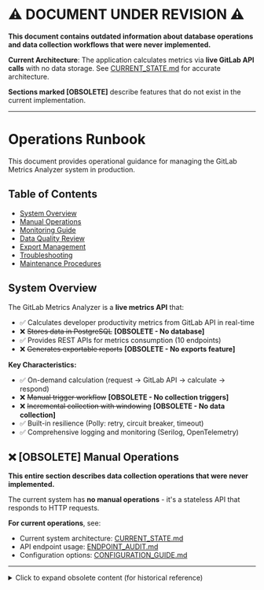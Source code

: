 # ⚠️ DOCUMENT UNDER REVISION ⚠️

**This document contains outdated information about database operations and data collection workflows that were never implemented.**

**Current Architecture**: The application calculates metrics via **live GitLab API calls** with no data storage. See [CURRENT_STATE.md](CURRENT_STATE.md) for accurate architecture.

**Sections marked [OBSOLETE]** describe features that do not exist in the current implementation.

---

# Operations Runbook

This document provides operational guidance for managing the GitLab Metrics Analyzer system in production.

## Table of Contents
- [System Overview](#system-overview)
- [Manual Operations](#manual-operations)
- [Monitoring Guide](#monitoring-guide)
- [Data Quality Review](#data-quality-review)
- [Export Management](#export-management)
- [Troubleshooting](#troubleshooting)
- [Maintenance Procedures](#maintenance-procedures)

## System Overview

The GitLab Metrics Analyzer is a **live metrics API** that:
- ✅ Calculates developer productivity metrics from GitLab API in real-time
- ❌ ~~Stores data in PostgreSQL~~ **[OBSOLETE - No database]**
- ✅ Provides REST APIs for metrics consumption (10 endpoints)
- ❌ ~~Generates exportable reports~~ **[OBSOLETE - No exports feature]**

**Key Characteristics:**
- ✅ On-demand calculation (request → GitLab API → calculate → respond)
- ❌ ~~Manual trigger workflow~~ **[OBSOLETE - No collection triggers]**
- ❌ ~~Incremental collection with windowing~~ **[OBSOLETE - No data collection]**
- ✅ Built-in resilience (Polly: retry, circuit breaker, timeout)
- ✅ Comprehensive logging and monitoring (Serilog, OpenTelemetry)

## ❌ [OBSOLETE] Manual Operations

**This entire section describes data collection operations that were never implemented.**

The current system has **no manual operations** - it's a stateless API that responds to HTTP requests.

**For current operations**, see:
- Current system architecture: [CURRENT_STATE.md](CURRENT_STATE.md)
- API endpoint usage: [ENDPOINT_AUDIT.md](ENDPOINT_AUDIT.md)
- Configuration options: [CONFIGURATION_GUIDE.md](CONFIGURATION_GUIDE.md)

---

<details>
<summary>Click to expand obsolete content (for historical reference)</summary>

### Daily Operations

#### 1. Trigger Incremental Collection
Run this daily to collect new/updated data:

```bash
# Start incremental collection
curl -X POST "http://localhost:5000/gitlab-metrics/collect/incremental" \
  -H "Content-Type: application/json" \
  -d '{
    "triggerSource": "daily-ops",
    "runType": "incremental"
  }'
```

Expected response:
```json
{
  "runId": "550e8400-e29b-41d4-a716-446655440000",
  "status": "Running",
  "runType": "incremental",
  "startedAt": "2024-01-15T10:30:00Z",
  "message": "Collection run started successfully"
}
```

#### 2. Monitor Collection Status
Check the status of running collections:

```bash
# Get specific run status
curl "http://localhost:5000/gitlab-metrics/collect/runs/550e8400-e29b-41d4-a716-446655440000"

# List recent runs (last 10)
curl "http://localhost:5000/gitlab-metrics/collect/runs?limit=10"
```

#### 3. Verify Data Quality
Check data quality after each collection:

```bash
curl "http://localhost:5000/api/data-quality/reports"
```

### Weekly Operations

#### 1. Review System Health
```bash
# Check application health
curl "http://localhost:5000/health"

# Check GitLab connectivity
curl "http://localhost:5000/health" | jq '.gitlabApi'

# Review recent collection success rates
curl "http://localhost:5000/gitlab-metrics/collect/runs?limit=50" | \
  jq '[.[] | select(.status == "Completed")] | length'
```

#### 2. Generate Weekly Reports
```bash
# Export comprehensive developer metrics for the week
curl "http://localhost:5000/api/exports/developers?windowDays=7&format=excel" \
  -o "weekly_metrics_$(date +%Y%m%d).xlsx"
```

### Monthly Operations

#### 1. Full Backfill (if needed)
Run monthly or when data gaps are detected:

```bash
curl -X POST "http://localhost:5000/gitlab-metrics/collect/backfill" \
  -H "Content-Type: application/json" \
  -d '{
    "triggerSource": "monthly-backfill",
    "runType": "backfill"
  }'
```

#### 2. Archive Old Exports
Clean up export directory:

```bash
# Archive exports older than 90 days
find /data/exports -name "*.json" -mtime +90 -exec mv {} /data/archives/ \;
```

## Monitoring Guide

### Key Performance Indicators (KPIs)

#### Collection Health
- **Collection Success Rate**: > 95% over 7 days
- **Data Freshness**: Last successful collection < 24 hours
- **Average Collection Duration**: Incremental < 10 minutes, Backfill < 60 minutes

#### API Performance  
- **Response Time**: P95 < 2 seconds for metrics endpoints
- **Error Rate**: < 1% over 24 hours
- **Throughput**: Handle concurrent requests without degradation

#### Data Quality
- **Completeness Score**: > 90% for active developers
- **Consistency Score**: > 95% across time periods
- **Accuracy Score**: > 98% when spot-checked against GitLab

### Monitoring Endpoints

#### Health Checks
```bash
# Application readiness
GET /health
# Response: {"status": "Healthy", "gitlabApi": "Healthy", "database": "Healthy"}

# Application liveness
GET /alive
# Response: {"status": "Healthy"}
```

#### Collection Status
```bash
# Recent collection runs
GET /gitlab-metrics/collect/runs?limit=10

# Specific run details
GET /gitlab-metrics/collect/runs/{runId}
```

#### Data Quality Reports
```bash
# Latest data quality assessment
GET /api/data-quality/reports

# Historical quality trends
GET /api/data-quality/reports/trends?days=30
```

### Alert Thresholds

#### Critical Alerts (Page Immediately)
- Application health check fails for > 5 minutes
- No successful collection in > 48 hours
- Database connectivity lost
- GitLab API authentication failures

#### Warning Alerts (Review During Business Hours)
- Collection duration > 2x baseline average
- Data quality score drops below 90%
- Export generation failures
- High memory usage (> 80% for > 30 minutes)

### Log Analysis

#### Key Log Patterns
```bash
# Collection run status
grep "CollectionRun" /var/logs/app.log | jq '.status'

# API errors
grep "ERROR" /var/logs/app.log | grep -E "(API|HTTP)"

# Performance issues
grep "WARN.*slow" /var/logs/app.log
```

#### Structured Log Fields
- `TraceId`: Distributed tracing correlation
- `UserId`: For user-specific operations
- `CollectionRunId`: For data collection operations
- `Duration`: Operation timing
- `ErrorCode`: Standardized error classification

## Data Quality Review

### Automated Quality Checks

#### Data Completeness
- **Developer Coverage**: All active GitLab users represented
- **Time Coverage**: No missing days in date ranges
- **Project Coverage**: All accessible projects included

#### Data Consistency  
- **Metric Totals**: Aggregate sums match detail records
- **Time Alignment**: Timestamps consistent across related records
- **Reference Integrity**: All foreign keys resolve correctly

#### Data Accuracy
- **Spot Checks**: Random sampling against GitLab API
- **Business Rules**: Logical validation (e.g., no negative metrics)
- **Trend Analysis**: Sudden changes flagged for review

### Manual Quality Review Process

#### Weekly Quality Review (15 minutes)
1. Check data quality dashboard: `GET /api/data-quality/reports`
2. Review any flagged anomalies or completeness issues
3. Validate top 5 most active developers against GitLab
4. Confirm recent collection runs completed successfully

#### Monthly Deep Review (60 minutes)
1. Generate comprehensive quality report for the month
2. Cross-reference metrics with business stakeholder feedback
3. Validate new developer onboarding detection
4. Review and update bot detection patterns if needed
5. Analyze trends in data quality scores

### Quality Issue Resolution

#### Common Issues and Resolutions

**Missing Developer Data**:
```bash
# Check developer aliases mapping
GET /api/v1/developers/{id}/aliases

# Trigger targeted re-collection
POST /gitlab-metrics/collect/incremental
{"projectIds": [123, 456], "triggerSource": "quality-fix"}
```

**Inconsistent Metrics**:
```bash
# Re-calculate aggregates for specific period
POST /api/metrics/recalculate
{"fromDate": "2024-01-01", "toDate": "2024-01-31"}
```

**API Rate Limiting**:
- Check GitLab rate limit headers in logs
- Adjust collection parallelism in configuration
- Implement exponential backoff in collection logic

## Export Management

### Export Operations

#### Generate Developer Metrics Export
```bash
# JSON format (API consumption)
curl "http://localhost:5000/api/exports/developers?windowDays=30&format=json" \
  -o "dev_metrics_$(date +%Y%m%d).json"

# Excel format (stakeholder reporting)  
curl "http://localhost:5000/api/exports/developers?windowDays=90&format=excel" \
  -o "quarterly_metrics_$(date +%Y%m%d).xlsx"

# CSV format (data analysis)
curl "http://localhost:5000/api/exports/developers?windowDays=7&format=csv" \
  -o "weekly_metrics_$(date +%Y%m%d).csv"
```

#### Export Status Monitoring
```bash
# Check export generation status
GET /api/exports/status

# Download completed export
GET /api/exports/runs/{runId}/download
```

### Export Configuration

#### Export Directory Setup
```json
{
  "Exports": {
    "Directory": "/data/exports",
    "RetentionDays": 90,
    "MaxFileSizeMB": 100
  }
}
```

#### Export Formats Available
- **JSON**: Structured data with full metadata
- **CSV**: Tabular format, suitable for Excel import
- **Excel**: Multi-sheet workbook with charts and summaries

### Export Automation

#### Scheduled Export Generation
```bash
#!/bin/bash
# weekly-export.sh - Run weekly to generate stakeholder reports

DATE=$(date +%Y%m%d)
EXPORT_DIR="/data/exports/scheduled"

# Generate weekly executive summary
curl -s "http://localhost:5000/api/exports/developers?windowDays=7&format=excel" \
  -o "$EXPORT_DIR/weekly_summary_$DATE.xlsx"

# Generate monthly trend analysis  
curl -s "http://localhost:5000/api/exports/developers?windowDays=30&format=json" \
  -o "$EXPORT_DIR/monthly_trends_$DATE.json"

# Notify stakeholders
echo "Weekly metrics export completed: $DATE" | mail -s "Metrics Report Ready" stakeholders@company.com
```

## Troubleshooting

### Common Issues

#### Collection Runs Failing

**Symptoms:**
- Collection runs show "Failed" status
- Error messages in logs about GitLab API

**Diagnosis:**
```bash
# Check recent failed runs
curl "http://localhost:5000/gitlab-metrics/collect/runs?limit=20" | jq '.[] | select(.status == "Failed")'

# Review error details
curl "http://localhost:5000/gitlab-metrics/collect/runs/{failedRunId}" | jq '.errorMessage'
```

**Resolution:**
1. Verify GitLab token permissions and expiration
2. Check network connectivity to GitLab instance
3. Review rate limiting in GitLab API headers
4. Restart collection with reduced parallelism

#### Slow API Response Times

**Symptoms:**
- API endpoints taking > 5 seconds to respond
- Timeout errors from client applications

**Diagnosis:**
```bash
# Check database query performance
grep "slow query" /var/logs/postgresql.log

# Review API endpoint timing
grep "HTTP.*[5-9][0-9][0-9][0-9]ms" /var/logs/app.log
```

**Resolution:**
1. Check database index usage and performance
2. Review query plans for slow endpoints
3. Consider adding database partitioning
4. Implement response caching for frequently accessed data

#### Missing Developer Data

**Symptoms:**
- Developers not appearing in metrics
- Zero metrics for active developers

**Diagnosis:**
```bash
# Check developer identity mapping
GET /api/v1/developers | jq '.[] | select(.isActive == false)'

# Review identity configuration
grep "BotRegexPatterns" appsettings.json
```

**Resolution:**
1. Update developer aliases mapping
2. Review bot detection patterns
3. Re-run collection for affected time periods
4. Verify GitLab project access permissions

### Emergency Procedures

#### System Outage Response
1. **Check Health Endpoints**: Verify application and dependency status
2. **Review Recent Changes**: Check deployment logs and configuration changes
3. **Check Resource Usage**: Monitor CPU, memory, and disk usage
4. **Database Connectivity**: Verify PostgreSQL connection and query performance
5. **GitLab API Status**: Check GitLab instance availability and API limits

#### Data Corruption Recovery
1. **Stop Collection**: Halt all running collection processes
2. **Backup Database**: Create point-in-time backup before recovery
3. **Identify Scope**: Determine affected time range and entities
4. **Restore from Backup**: If recent backup available, restore affected data
5. **Re-collect Data**: Trigger backfill collection for affected period
6. **Validate Recovery**: Run data quality checks on restored data

## Maintenance Procedures

### Database Maintenance

#### Weekly Tasks
```sql
-- Update table statistics
ANALYZE;

-- Check partition health
SELECT schemaname, tablename, pg_size_pretty(pg_total_relation_size(schemaname||'.'||tablename)) 
FROM pg_tables 
WHERE tablename LIKE '%_facts_%';
```

#### Monthly Tasks
```sql
-- Create new monthly partitions (3 months ahead)
CREATE TABLE commit_facts_2024_04 PARTITION OF commit_facts
    FOR VALUES FROM ('2024-04-01') TO ('2024-05-01');

-- Drop old partitions (keep 2 years)
DROP TABLE IF EXISTS commit_facts_2022_01;
```

### Application Maintenance

#### Configuration Updates
```bash
# Backup current configuration
cp appsettings.json appsettings.json.backup.$(date +%Y%m%d)

# Update bot detection patterns
jq '.Metrics.Identity.BotRegexPatterns += ["^newbot.*"]' appsettings.json > appsettings.json.tmp
mv appsettings.json.tmp appsettings.json

# Restart application to pick up changes
systemctl restart gitlab-metrics-analyzer
```

#### Log Rotation
```bash
# Configure logrotate for application logs
cat > /etc/logrotate.d/gitlab-metrics << EOF
/var/logs/gitlab-metrics/*.log {
    daily
    rotate 30
    compress
    delaycompress
    missingok
    create 644 app app
    postrotate
        systemctl reload gitlab-metrics-analyzer
    endscript
}
EOF
```

### Performance Tuning

#### Database Optimization
```sql
-- Monitor query performance
SELECT query, mean_exec_time, calls 
FROM pg_stat_statements 
WHERE query LIKE '%commit_facts%'
ORDER BY mean_exec_time DESC 
LIMIT 10;

-- Add missing indexes based on query patterns
CREATE INDEX CONCURRENTLY idx_commit_facts_developer_date 
ON commit_facts(developer_id, committed_at) 
WHERE committed_at >= '2024-01-01';
```

#### Application Tuning
```json
{
  "Processing": {
    "MaxDegreeOfParallelism": 4,  // Adjust based on GitLab API limits
    "BackfillDays": 90           // Reduce for faster backfill
  }
}
```

This runbook should be reviewed and updated quarterly to reflect operational experience and system evolution.
